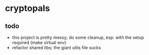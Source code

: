 # cryptopals

## todo
- this project is pretty messy; do some cleanup, esp. with the setup required (make virtual env)
- refactor shared libs; the giant utils file sucks